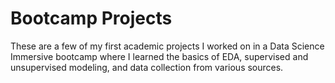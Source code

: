 # Bootcamp Projects

These are a few of my first academic projects I worked on in a Data Science Immersive bootcamp where I learned the basics of EDA, supervised and unsupervised modeling, and data collection from various sources.
